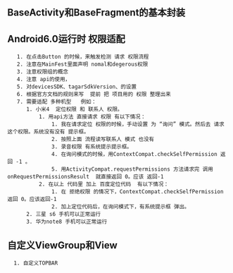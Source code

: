 
##  BaseActivity和BaseFragment的基本封装
     
## Android6.0运行时 权限适配
       1. 在点击Button 的时候，来触发检测 请求 权限流程
       2. 注意在MainFest里面声明 nomal和degerous权限
       3. 注意权限组的概念
       4. 注意 api的使用，
       5. 对devicesSDK、tagarSdkVersion、的设置
       6. 根据官方文档的规则来写  提前 把 项目用的 权限 整理出来
       7. 需要适配 多种机型   例如：
          1. 小米4  定位权限 和 联系人 权限。
              1. 用api方法 直接请求 权限 有以下情况：
                  1. 我在请求定位 权限的时候，手动设置 为 “询问” 模式。然后去 请求 这个权限。系统没有没有 提示框。
                  2. 按照上面 流程读写联系人 模式 也没有
                  3. 录音权限 有系统提示提示框。
                  4. 在询问模式的时候，用ContextCompat.checkSelfPermission 返回 -1 。
                  5. 用ActivityCompat.requestPermissions 方法请求完 调用 onRequestPermissionsResult  就直接返回 0。应该 返回-1
              2. 在以上 代码里 加上 百度定位代码  有以下情况：
                  1. 在 拒绝权限 的情况下，ContextCompat.checkSelfPermission  返回 0。应该返回-1
                  2. 加上定位代码后，在询问模式下，有系统提示框 弹出。
          2. 三星 s6 手机可以正常运行
          3. 华为note8 手机可以正常运行
## 自定义ViewGroup和View
      1. 自定义TOPBAR
  

  

